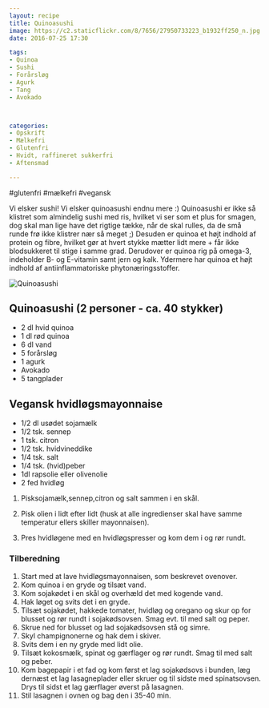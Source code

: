 ```yaml
---
layout: recipe
title: Quinoasushi
image: https://c2.staticflickr.com/8/7656/27950733223_b1932ff250_n.jpg
date: 2016-07-25 17:30

tags:
- Quinoa
- Sushi
- Forårsløg
- Agurk
- Tang
- Avokado



categories:
- Opskrift
- Mælkefri
- Glutenfri
- Hvidt, raffineret sukkerfri
- Aftensmad

---
```


#glutenfri #mælkefri #vegansk 

Vi elsker sushi! Vi elsker quinoasushi endnu mere :) Quinoasushi er ikke så klistret som almindelig sushi med ris, hvilket vi ser som et plus for smagen, dog skal man lige have det rigtige tække, når de skal rulles, da de små runde frø ikke klistrer nær så meget ;) Desuden er quinoa et højt indhold af protein og fibre, hvilket gør at hvert stykke mætter lidt mere + får ikke blodsukkeret til stige i samme grad. Derudover er quinoa rig på omega-3, indeholder B- og E-vitamin samt jern og kalk. Ydermere har quinoa et højt indhold af antiinflammatoriske phytonæringsstoffer.


![Quinoasushi](https://c2.staticflickr.com/8/7656/27950733223_b1932ff250_z.jpg) 



## Quinoasushi (2 personer - ca. 40 stykker)
- 2 dl hvid quinoa
- 1 dl rød quinoa
- 6 dl vand
- 5 forårsløg
- 1 agurk
- Avokado
- 5 tangplader

## Vegansk hvidløgsmayonnaise
- 1/2 dl usødet sojamælk
- 1/2 tsk. sennep
- 1 tsk. citron
- 1/2 tsk. hvidvineddike
- 1/4 tsk. salt
- 1/4 tsk. (hvid)peber
- 1dl rapsolie eller olivenolie
- 2 fed hvidløg 


1. Pisksojamælk,sennep,citron og salt sammen i en skål.

2. Pisk olien i lidt efter lidt (husk at alle ingredienser skal have samme temperatur ellers skiller mayonnaisen).
3. Pres hvidløgene med en hvidløgspresser og kom dem i og rør rundt.





### Tilberedning
1. Start med at lave hvidløgsmayonnaisen, som beskrevet ovenover.
2.  Kom quinoa i en gryde og tilsæt vand.
2. Kom sojakødet i en skål og overhæld det med kogende vand.
3. Hak løget og svits det i en gryde.
4. Tilsæt sojakødet, hakkede tomater, hvidløg og oregano og skur op for blusset og rør rundt i sojakødsovsen. Smag evt. til med salt og peper.
5. Skrue ned for blusset og lad sojakødsovsen stå og simre.
6. Skyl champignonerne og hak dem i skiver.
7. Svits dem i en ny gryde med lidt olie.
8. Tilsæt kokosmælk, spinat og gærflager og rør rundt. Smag til med salt og peber. 
9. Kom bagepapir i et fad og kom først et lag sojakødsovs i bunden, læg dernæst et lag lasagneplader eller skruer og til sidste med spinatsovsen. Drys til sidst et lag gærflager øverst på lasagnen.
10. Stil lasagnen i ovnen og bag den i 35-40 min.


 